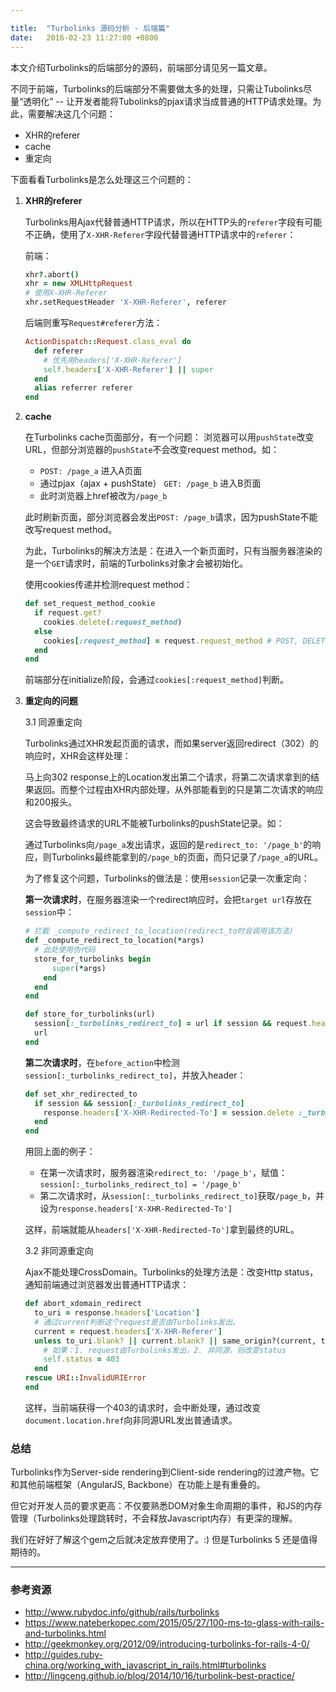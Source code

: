 ```yaml
---

title:  "Turbolinks 源码分析 - 后端篇"
date:   2016-02-23 11:27:00 +0800
---
```


本文介绍Turbolinks的后端部分的源码，前端部分请见另一篇文章。

不同于前端，Turbolinks的后端部分不需要做太多的处理，只需让Tubolinks尽量“透明化” -- 让开发者能将Tubolinks的pjax请求当成普通的HTTP请求处理。为此，需要解决这几个问题：

- XHR的referer
- cache
- 重定向

下面看看Turbolinks是怎么处理这三个问题的：

1. **XHR的referer**

   Turbolinks用Ajax代替普通HTTP请求，所以在HTTP头的`referer`字段有可能不正确，使用了`X-XHR-Referer`字段代替普通HTTP请求中的`referer`：

   前端：

   ~~~ coffee
   xhr?.abort()
   xhr = new XMLHttpRequest
   # 使用X-XHR-Referer
   xhr.setRequestHeader 'X-XHR-Referer', referer
   ~~~

   后端则重写`Request#referer`方法：

   ~~~ ruby
   ActionDispatch::Request.class_eval do
     def referer
       # 优先用headers['X-XHR-Referer']
       self.headers['X-XHR-Referer'] || super
     end
     alias referrer referer
   end
   ~~~

2. **cache**

   在Turbolinks cache页面部分，有一个问题： 浏览器可以用`pushState`改变URL，但部分浏览器的`pushState`不会改变request method。如：

   - `POST: /page_a` 进入A页面
   - 通过pjax（ajax + pushState） `GET: /page_b` 进入B页面
   - 此时浏览器上href被改为`/page_b`

   此时刷新页面，部分浏览器会发出`POST: /page_b`请求，因为pushState不能改写request method。

   为此，Turbolinks的解决方法是：在进入一个新页面时，只有当服务器渲染的是一个`GET`请求时，前端的Turbolinks对象才会被初始化。

   使用cookies传递并检测request method：

   ~~~ ruby
   def set_request_method_cookie
     if request.get?
       cookies.delete(:request_method)
     else
       cookies[:request_method] = request.request_method # POST, DELETE
     end
   end
   ~~~

   前端部分在initialize阶段，会通过`cookies[:request_method]`判断。

3. **重定向的问题**

   3.1 同源重定向

      Turbolinks通过XHR发起页面的请求，而如果server返回redirect（302）的响应时，XHR会这样处理：

      马上向302 response上的Location发出第二个请求，将第二次请求拿到的结果返回。而整个过程由XHR内部处理，从外部能看到的只是第二次请求的响应和200报头。

      这会导致最终请求的URL不能被Turbolinks的pushState记录。如：

      通过Turbolinks向`/page_a`发出请求，返回的是`redirect_to: '/page_b'`的响应，则Turbolinks最终能拿到的`/page_b`的页面，而只记录了`/page_a`的URL。

      为了修复这个问题，Turbolinks的做法是：使用`session`记录一次重定向：

   **第一次请求时**，在服务器渲染一个redirect响应时，会把`target url`存放在`session`中：

   ~~~ruby
   # 拦截 _compute_redirect_to_location(redirect_to时会调用该方法)
   def _compute_redirect_to_location(*args)
     # 此处使用伪代码
     store_for_turbolinks begin
         super(*args)
       end
     end
   end

   def store_for_turbolinks(url)
     session[:_turbolinks_redirect_to] = url if session && request.headers["X-XHR-Referer"]
     url
   end
   ~~~

   **第二次请求时**，在`before_action`中检测`session[:_turbolinks_redirect_to]`，并放入header：

   ~~~ ruby
   def set_xhr_redirected_to
     if session && session[:_turbolinks_redirect_to]
       response.headers['X-XHR-Redirected-To'] = session.delete :_turbolinks_redirect_to
     end
   end
   ~~~

   用回上面的例子：

   - 在第一次请求时，服务器渲染``redirect_to: '/page_b'``，赋值：`session[:_turbolinks_redirect_to] = '/page_b'`
   - 第二次请求时，从`session[:_turbolinks_redirect_to]`获取`/page_b`，并设为`response.headers['X-XHR-Redirected-To']`

   这样，前端就能从`headers['X-XHR-Redirected-To']`拿到最终的URL。

   3.2 非同源重定向

   Ajax不能处理CrossDomain。Turbolinks的处理方法是：改变Http status，通知前端通过浏览器发出普通HTTP请求：

   ~~~ ruby
   def abort_xdomain_redirect
     to_uri = response.headers['Location']
     # 通过current判断这个request是否由Turbolinks发出。
     current = request.headers['X-XHR-Referer']
     unless to_uri.blank? || current.blank? || same_origin?(current, to_uri)
       # 如果：1. request由Turbolinks发出，2. 非同源，则改变status
       self.status = 403
     end
   rescue URI::InvalidURIError
   end
   ~~~

   这样，当前端获得一个403的请求时，会中断处理，通过改变`document.location.href`向非同源URL发出普通请求。

### 总结
   Turbolinks作为Server-side rendering到Client-side rendering的过渡产物。它和其他前端框架（AngularJS, Backbone）在功能上是有重叠的。

   但它对开发人员的要求更高：不仅要熟悉DOM对象生命周期的事件，和JS的内存管理（Turbolinks处理跳转时，不会释放Javascript内存）有更深的理解。

   我们在好好了解这个gem之后就决定放弃使用了。:) 但是Turbolinks 5 还是值得期待的。

---

### 参考资源

   - http://www.rubydoc.info/github/rails/turbolinks
   - https://www.nateberkopec.com/2015/05/27/100-ms-to-glass-with-rails-and-turbolinks.html
   - http://geekmonkey.org/2012/09/introducing-turbolinks-for-rails-4-0/
   - http://guides.ruby-china.org/working_with_javascript_in_rails.html#turbolinks
   - http://lingceng.github.io/blog/2014/10/16/turbolink-best-practice/
